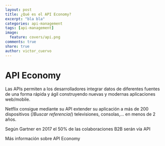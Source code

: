 ```yaml
---
layout: post
title: ¿Qué es el API Economy?
excerpt: "bla bla"
categories: api-management
tags: [api-management]
image:
  feature: covers/api.png
comments: true
share: true
author: victor_cuervo
---
```


# API Economy

Las APIs permiten a los desarrolladores integrar datos de diferentes fuentes de una forma rápida y ágil construyendo nuevas y modernas aplicaciones web/mobile.

Netflix consigue mediante su API extender su aplicación a más de 200 dispositivos (*)Buscar referencia(*) televisiones, consolas,… en menos de 2 años.

Según Gartner en 2017 el 50% de las colaboraciones B2B serán vía API

Más información sobre API Economy
